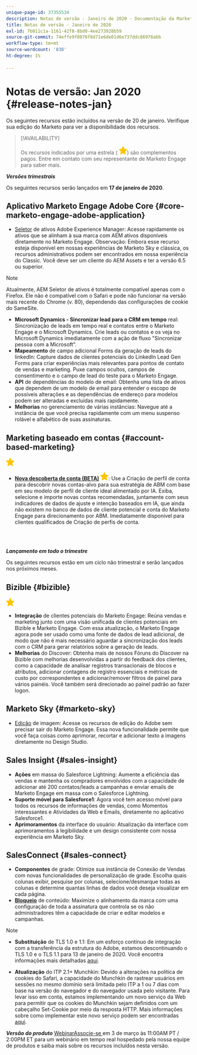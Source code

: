```yaml
---
unique-page-id: 37355534
description: Notas de versão - Janeiro de 2020 - Documentação da Marketo - Documentação do produto
title: Notas de versão - Janeiro de 2020
exl-id: 7b011c1a-1161-42f8-8bd0-4ee273928b59
source-git-commit: 74effe9f8078f8d71e6de01d6e737ddc86978abb
workflow-type: tm+mt
source-wordcount: '838'
ht-degree: 1%

---
```


# Notas de versão: Jan 2020 {#release-notes-jan}

Os seguintes recursos estão incluídos na versão de 20 de janeiro. Verifique sua edição do Marketo para ver a disponibilidade dos recursos.

>[!AVAILABILITY]
>
>Os recursos indicados por uma estrela ( ![(star)](assets/yellow-star.png)) são complementos pagos. Entre em contato com seu representante de Marketo Engage para saber mais.

**_Versões trimestrais_**

Os seguintes recursos serão lançados em **17 de janeiro de 2020**.

## Aplicativo Marketo Engage Adobe Core {#core-marketo-engage-adobe-application}

* [Seletor](/help/marketo/product-docs/core-marketo-concepts/miscellaneous/importing-assets-with-adobe-experience-manager.md) de ativos Adobe Experience Manager: Acesse rapidamente os ativos que se alinham à sua marca com AEM ativos disponíveis diretamente no Marketo Engage. Observação: Embora esse recurso esteja disponível em nossas experiências de Marketo Sky e clássica, os recursos administrativos podem ser encontrados em nossa experiência do Classic. Você deve ser um cliente do AEM Assets e ter a versão 6.5 ou superior.

>[!NOTE]
>
>Atualmente, AEM Seletor de ativos é totalmente compatível apenas com o Firefox. Ele não é compatível com o Safari e pode não funcionar na versão mais recente do Chrome (v. 80), dependendo das configurações de cookie do SameSite.

* **Microsoft Dynamics - Sincronizar lead para o CRM em tempo** real: Sincronização de leads em tempo real e contatos entre o Marketo Engage e o Microsoft Dynamics. Crie leads ou contatos e os veja no Microsoft Dynamics imediatamente com a ação de fluxo &quot;Sincronizar pessoa com a Microsoft&quot;.
* **Mapeamento** de campo adicional Forms da geração de leads do linkedIn: Capture dados de clientes potenciais do LinkedIn Lead Gen Forms para criar experiências mais relevantes para pontos de contato de vendas e marketing. Puxe campos ocultos, campos de consentimento e o campo de lead do teste para o Marketo Engage.
* **API** de dependências do modelo de email: Obtenha uma lista de ativos que dependem de um modelo de email para entender o escopo de possíveis alterações e as dependências de endereço para modelos podem ser alteradas e excluídas mais rapidamente.
* **Melhorias** no gerenciamento de várias instâncias: Navegue até a instância de que você precisa rapidamente com um menu suspenso rolável e alfabético de suas assinaturas.

## Marketing baseado em contas {#account-based-marketing}

![(estrela)](assets/yellow-star.png)

* **[Nova descoberta de conta (BETA)](https://docs.marketo.com/x/WQA6Ag) ![ (estrela)](assets/yellow-star.png)**: Use a Criação de perfil de conta para descobrir novas contas-alvo para sua estratégia de ABM com base em seu modelo de perfil de cliente ideal alimentado por IA. Exiba, selecione e importe novas contas recomendadas, juntamente com seus indicadores de dados de ajuste e intenção baseados em IA, que ainda não existem no banco de dados de cliente potencial e conta do Marketo Engage para direcionamento por ABM. Imediatamente disponível para clientes qualificados de Criação de perfis de conta.

<br> 

**_Lançamento em todo o trimestre_**

Os seguintes recursos estão em um ciclo não trimestral e serão lançados nos próximos meses.

## Bizible {#bizible}

![(estrela)](assets/yellow-star.png)

* **Integração** de clientes potenciais do Marketo Engage: Reúna vendas e marketing junto com uma visão unificada de clientes potenciais em Bizible e Marketo Engage. Com essa atualização, o Marketo Engage agora pode ser usado como uma fonte de dados de lead adicional, de modo que não é mais necessário aguardar a sincronização dos leads com o CRM para gerar relatórios sobre a geração de leads.
* **Melhorias** do Discover: Obtenha mais de nossos Fóruns do Discover na Bizible com melhorias desenvolvidas a partir do feedback dos clientes, como a capacidade de analisar registros transacionais de blocos e atributos, adicionar contagens de registro essenciais e métricas de custo por correspondentes e adicionar/remover filtros de painel para vários painéis. Você também será direcionado ao painel padrão ao fazer logon.

## Marketo Sky {#marketo-sky}

* [Edição](https://experienceleague.adobe.com/docs/marketo/sky/design-studio/marketo-image-editor.html?lang=en#design-studio) de imagem: Acesse os recursos de edição do Adobe sem precisar sair do Marketo Engage. Essa nova funcionalidade permite que você faça coisas como aprimorar, recortar e adicionar texto a imagens diretamente no Design Studio.

## Sales Insight {#sales-insight}

* **Ações** em massa do Salesforce Lightning: Aumente a eficiência das vendas e mantenha os compradores envolvidos com a capacidade de adicionar até 200 contatos/leads a campanhas e enviar emails de Marketo Engage em massa com o Salesforce Lightning.
* **Suporte móvel para Salesforce1**: Agora você tem acesso móvel para todos os recursos de informações de vendas, como Momentos interessantes e Atividades da Web e Emails, diretamente no aplicativo Salesforce1.
* **Aprimoramentos** da interface do usuário: Atualização da interface com aprimoramentos à legibilidade e um design consistente com nossa experiência em Marketo Sky.

## SalesConnect {#sales-connect}

* **Componentes** de grade: Otimize sua instância de Conexão de Vendas com novas funcionalidades de personalização de grade. Escolha quais colunas exibir, pesquise por colunas, selecione/desmarque todas as colunas e determine quantas linhas de dados você deseja visualizar em cada página.
* **[Bloqueio](/help/marketo/product-docs/marketo-sales-connect/admin/content-lockdown.md)** de conteúdo: Maximize o alinhamento da marca com uma configuração de toda a assinatura que controla se os não administradores têm a capacidade de criar e editar modelos e campanhas.

>[!NOTE]
>
>* **Substituição** de TLS 1.0 e 1.1: Em um esforço contínuo de integração com a transferência da estrutura do Adobe, estamos descontinuando o TLS 1.0 e o TLS 1.1 para 13 de janeiro de 2020. Você encontra informações mais detalhadas [aqui](https://nation.marketo.com/docs/DOC-7059-tls-10-11-deprecation-faq).
>
>* **Atualização** do ITP 2.1+ Munchkin: Devido a alterações na política de cookies do Safari, a capacidade do Munchkin de rastrear usuários em sessões no mesmo domínio será limitada pelo ITP a 1 ou 7 dias com base na versão do navegador e do navegador usada pelo visitante. Para levar isso em conta, estamos implementando um novo serviço da Web para permitir que os cookies do Munchkin sejam definidos com um cabeçalho Set-Cookie por meio da resposta HTTP. Mais informações sobre como implementar este novo serviço podem ser encontradas [aqui](https://nation.marketo.com/docs/DOC-7351).


**_Versão do produto_** [WebinarAssocie-se ](https://engage.marketo.com/Jan_Feb_20_Release_Webinar_Registration.html) em 3 de março às 11:00AM PT / 2:00PM ET para um webinário em tempo real hospedado pela nossa equipe de produtos e saiba mais sobre os recursos incluídos nesta versão.

